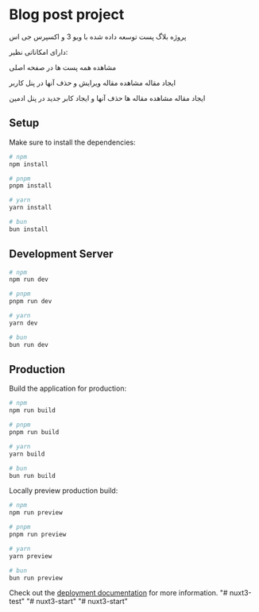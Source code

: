 # Blog post project

پروژه بلاگ پست توسعه داده شده با ویو 3 و اکسپرس جی اس

دارای امکاناتی نظیر:

مشاهده همه پست ها در صفحه اصلی

ایجاد مقاله مشاهده مقاله ویرایش و حذف آنها در پنل کاربر

ایجاد مقاله مشاهده مقاله ها حذف آنها و ایجاد کابر جدید در پنل ادمین




## Setup

Make sure to install the dependencies:

```bash
# npm
npm install

# pnpm
pnpm install

# yarn
yarn install

# bun
bun install
```

## Development Server

```bash
# npm
npm run dev

# pnpm
pnpm run dev

# yarn
yarn dev

# bun
bun run dev
```

## Production

Build the application for production:

```bash
# npm
npm run build

# pnpm
pnpm run build

# yarn
yarn build

# bun
bun run build
```

Locally preview production build:

```bash
# npm
npm run preview

# pnpm
pnpm run preview

# yarn
yarn preview

# bun
bun run preview
```

Check out the [deployment documentation](https://nuxt.com/docs/getting-started/deployment) for more information.
"# nuxt3-test" 
"# nuxt3-start" 
"# nuxt3-start" 
